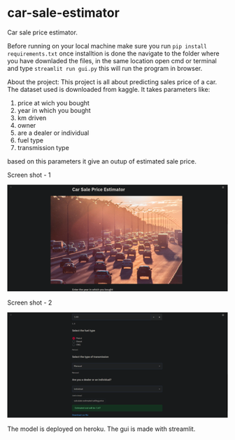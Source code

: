# car-sale-estimator
Car sale price estimator. 

Before running on your local machine make sure you run  ```pip install requirements.txt```
once installtion is done the navigate to the folder where you have downladed the files, in the same location open cmd or terminal and type ```streamlit run gui.py```
this will run the program in browser.

About the project:
This project is all about predicting sales price of a car. The dataset used is downloaded from kaggle.
It takes parameters like:
1) price at wich you bought
2) year in which you bought
3) km driven 
4) owner
5) are a dealer or individual
6) fuel type
7) transmission type

based on this parameters it give an outup of estimated sale price.

Screen shot - 1

![](Screen%20shots/sal1.png)

Screen shot - 2

![](Screen%20shots/sal2.png)

The model is deployed on heroku.
The gui is made with streamlit.

